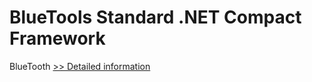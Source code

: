 # BlueTools Standard .NET Compact Framework
BlueTooth
[>> Detailed information](https://secure.shareit.com/shareit/product.html?productid=300037717&affiliateid=200057808)